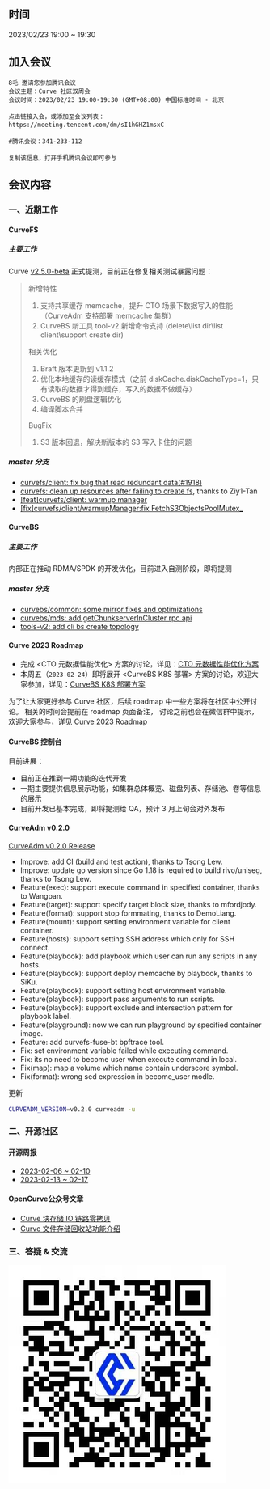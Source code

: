 ## 时间

2023/02/23 19:00 ~ 19:30

## 加入会议

```text
8毛 邀请您参加腾讯会议
会议主题：Curve 社区双周会
会议时间：2023/02/23 19:00-19:30 (GMT+08:00) 中国标准时间 - 北京

点击链接入会，或添加至会议列表：
https://meeting.tencent.com/dm/sI1hGHZ1msxC

#腾讯会议：341-233-112

复制该信息，打开手机腾讯会议即可参与
```

## 会议内容

### 一、近期工作

#### CurveFS

##### 主要工作

Curve [v2.5.0-beta](https://github.com/opencurve/curve/releases/tag/v2.5.0-beta) 正式提测，目前正在修复相关测试暴露问题：

>
> 新增特性
> 1. 支持共享缓存 memcache，提升 CTO 场景下数据写入的性能（CurveAdm 支持部署 memcache 集群）
> 2. CurveBS 新工具 tool-v2 新增命令支持 (delete\list dir\list client\support create dir)
>
> 相关优化
> 1. Braft 版本更新到 v1.1.2
> 2. 优化本地缓存的读缓存模式（之前 diskCache.diskCacheType=1，只有读取的数据才得到缓存，写入的数据不做缓存）
> 3. CurveBS 的刷盘逻辑优化
> 4. 编译脚本合并
>
> BugFix
> 1. S3 版本回退，解决新版本的 S3 写入卡住的问题
>

##### master 分支

* [curvefs/client: fix bug that read redundant data(#1918)](https://github.com/opencurve/curve/commit/71f02d1da9b7ee8779adb86ca4a07840d8cb4714)
* [curvefs: clean up resources after failing to create fs](https://github.com/opencurve/curve/commit/8db1ec6133af74096f33b3a6c2814607b16a0771), thanks to Ziy1-Tan
* [[feat]curvefs/client: warmup manager](https://github.com/opencurve/curve/commit/e03e921012f94e07bb6e85e962bf7e073333ce24)
* [[fix]curvefs/client/warmupManager:fix FetchS3ObjectsPoolMutex_](https://github.com/opencurve/curve/commit/b775011431286d5b6a2464fd136900a671c622d9)

#### CurveBS

##### 主要工作

内部正在推动 RDMA/SPDK 的开发优化，目前进入自测阶段，即将提测

##### master 分支
  * [curvebs/common: some mirror fixes and optimizations](https://github.com/opencurve/curve/commit/1a44544b78828614507e7553823be7313db97d23)
  * [curvebs/mds: add getChunkserverInCluster rpc api](https://github.com/opencurve/curve/commit/4a0853835c07ff7bdad36f612c41b3d6782a6efc)
  * [tools-v2: add cli bs create topology](https://github.com/opencurve/curve/commit/e664bc595e982ac4b744b13a388f864cac4ecc76)


#### Curve 2023 Roadmap

* 完成 <CTO 元数据性能优化> 方案的讨论，详见：[CTO 元数据性能优化方案](https://github.com/opencurve/curve/issues/2207#issuecomment-1437761928)
* 本周五（`2023-02-24`）即将展开 <CurveBS K8S 部署> 方案的讨论，欢迎大家参加，详见：[CurveBS K8S 部署方案](https://github.com/opencurve/curve/issues/2207#issuecomment-1441251916)

为了让大家更好参与 Curve 社区，后续 roadmap 中一些方案将在社区中公开讨论。
相关的时间会提前在 roadmap 页面备注， 讨论之前也会在微信群中提示，欢迎大家参与，详见 [Curve 2023 Roadmap](https://github.com/opencurve/curve/issues/2207)

#### CurveBS 控制台

目前进展：
  * 目前正在推到一期功能的迭代开发
  * 一期主要提供信息展示功能，如集群总体概览、磁盘列表、存储池、卷等信息的展示
  * 目前开发已基本完成，即将提测给 QA，预计 3 月上旬会对外发布

#### CurveAdm v0.2.0

[CurveAdm v0.2.0 Release](https://github.com/opencurve/curveadm/releases/tag/v0.2.0)
* Improve: add CI (build and test action), thanks to Tsong Lew.
* Improve: update go version since Go 1.18 is required to build rivo/uniseg, thanks to Tsong Lew.
* Feature(exec): support execute command in specified container, thanks to Wangpan.
* Feature(target): support specify target block size, thanks to mfordjody.
* Feature(format): support stop formmating, thanks to DemoLiang.
* Feature(mount): support setting environment variable for client container.
* Feature(hosts): support setting SSH address which only for SSH connect.
* Feature(playbook): add playbook which user can run any scripts in any hosts.
* Feature(playbook): support deploy memcache by playbook, thanks to SiKu.
* Feature(playbook): support setting host environment variable.
* Feature(playbook): support pass arguments to run scripts.
* Feature(playbook): support exclude and intersection pattern for playbook label.
* Feature(playground): now we can run playground by specified container image.
* Feature: add curvefs-fuse-bt bpftrace tool.
* Fix: set environment variable failed while executing command.
* Fix: its no need to become user when execute command in local.
* Fix(map): map a volume which name contain underscore symbol.
* Fix(format): wrong sed expression in become_user modle.

更新

```bash
CURVEADM_VERSION=v0.2.0 curveadm -u
```

### 二、开源社区

#### 开源周报

* [2023-02-06 ~ 02-10](https://github.com/opencurve/community/blob/master/affair/week_report/2023-02-13.md)
* [2023-02-13 ~ 02-17](https://github.com/opencurve/community/blob/master/affair/week_report/2023-02-20.md)

#### OpenCurve公众号文章

* [Curve 块存储 IO 链路零拷贝](https://mp.weixin.qq.com/s/w5WOL9Yrv8iyEURDspD-5A)
* [Curve 文件存储回收站功能介绍](https://mp.weixin.qq.com/s/jY5YrH_HWUxWwBifjjU0jQ)

### 三、答疑 & 交流

![Curve小助手微信](../images/curve-wechat.jpeg)

